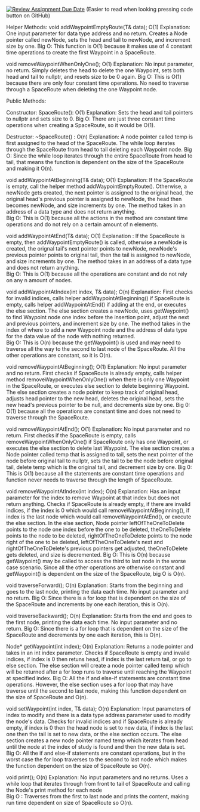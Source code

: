 [![Review Assignment Due Date](https://classroom.github.com/assets/deadline-readme-button-22041afd0340ce965d47ae6ef1cefeee28c7c493a6346c4f15d667ab976d596c.svg)](https://classroom.github.com/a/j-DzvjBA)
(Easier to read when looking pressing code button on GitHub)

Helper Methods:
void addWaypointEmptyRoute(T& data); O(1)
    Explanation: One input parameter for data type address and no return. Creates a Node pointer called newNode, sets 
        the head and tail to newNode, and increment size by one.
    Big O: This function is O(1) because it makes use of 4 constant time operations to create the first Waypoint in a 
        SpaceRoute.

void removeWaypointWhenOnlyOne(); O(1)
    Explanation: No input parameter, no return. Simply deletes the head to delete the one Waypoint, sets both head and 
        tail to nullptr, and resets size to be 0 again.
    Big O: This is O(1) because there are only four constant time operations. No need to traverse through a SpaceRoute 
        when deleting the one Waypoint node.


Public Methods:

Constructor:
SpaceRoute(): O(1)
    Explanation: Sets the head and tail pointers to nullptr and sets size to 0.
    Big O: There are just three constant time operations when creating a SpaceRoute, so it would be O(1).

Destructor:
~SpaceRoute() : O(n)
    Explanation: A node pointer called temp is first assigned to the head of the SpaceRoute. The while loop iterates 
        through the SpaceRoute from head to tail deleting each Waypoint node.
    Big O: Since the while loop iterates through the entire SpaceRoute from head to tail, that means the function is 
        dependent on the size of the SpaceRoute and making it O(n).


void addWaypointAtBeginning(T& data); O(1)
    Explanation: If the SpaceRoute is empty, call the helper method addWaypointEmptyRoute(). Otherwise, a newNode gets 
        created, the next pointer is assigned to the original head, the original head's previous pointer is assigned to newNode, the head then becomes newNode, and size increments by one. The method takes in an address of a data type and does not return anything.  
    Big O: This is O(1) because all the actions in the method are constant time operations and do not rely on a certain
        amount of n elements. 

void addWaypointAtEnd(T& data); O(1)
    Explanation : If the SpaceRoute is empty, then addWaypointEmptyRoute() is called, otherwise a newNode is created,
        the orignal tail's next pointer points to newNode, newNode's previous pointer points to original tail, then the tail is assigned to newNode, and size increments by one. The method takes in an address of a data type and does not return anything.  
    Big O: This is O(1) because all the operations are constant and do not rely on any n amount of nodes.

void addWaypointAtIndex(int index, T& data); O(n) 
    Explanation: First checks for invalid indices, calls helper addWaypointAtBeginning() if SpaceRoute is empty, calls 
        helper addWaypointAtEnd() if adding at the end, or executes the else section. The else section creates a newNode,
        uses getWaypoint() to find Waypoint node one index before the insertion point, adjust the next and previous 
        pointers, and increment size by one. The method takes in the index of where to add a new Waypoint node and the
        address of data type for the data value of the node with nothing returned.  
    Big O: This is O(n) because the getWaypoint() is used and may need to traverse all the way to the second to last 
        node of the SpaceRoute. All the other operations are constant, so it is O(n).

void removeWaypointAtBeginning(); O(1)
    Explanation: No input parameter and no return. First checks if SpaceRoute is already empty, calls helper method 
        removeWaypointWhenOnlyOne() when there is only one Waypoint in the SpaceRoute, or executes else section to 
        delete beginning Waypoint. The else section creates a node pointer to keep track of original head, adjusts head 
        pointer to the new head, deletes the original head, sets the new head's previous pointer to be null, and 
        decrements size by one.
    Big 0: O(1) because all the operations are constant time and does not need to traverse through the SpaceRoute.

void removeWaypointAtEnd(); O(1) 
    Explanation: No input parameter and no return. First checks if the SpaceRoute is empty, calls 
        removeWaypointWhenOnlyOne() if SpaceRoute only has one Waypoint, or executes the else section to delete last 
        Waypoint. The else section creates a Node pointer called temp that is assigned to tail, sets the next pointer of
        the node before original tail to nullptr, sets the tail to be the node before original tail, delete temp which 
        is the original tail, and decrement size by one.
    Big 0: This is O(1) because all the statements are constant time operations and function never needs to traverse 
        through the length of SpaceRoute.

void removeWaypointAtIndex(int index); O(n)
    Explanation: Has an input parameter for the index to remove Waypoint at that index but does not return anything.
        Checks if SpaceRoute is already empty, if there are invalid indices, if the index is 0 which would call 
        removeWaypointAtBeginning(), if index is the last node which would call removeWaypointAtEnd(), or execute the
        else section. In the else section, Node pointer leftOfTheOneToDelete points to the node one index before the one
        to be deleted, theOneToDelete points to the node to be deleted, rightOfTheOneToDelete points to the node right 
        of the one to be deleted, leftOfTheOneToDelete's next and rightOfTheOneToDelete's previous pointers get adjusted, 
        theOneToDelete gets deleted, and size is decremented. 
    Big O: This is O(n) because getWaypoint() may be called to access the third to last node in the worse case scenario. 
        Since all the other operations are otherwise constant and getWaypoint() is dependent on the size of the 
        SpaceRoute, big O is O(n).

void traverseForward(); O(n)
    Explanation: Starts from the beginning and goes to the last node, printing the data each time. No input parameter
        and no return.
    Big O: Since there is a for loop that is dependent on the size of the SpaceRoute and increments by one each 
        iteration, this is O(n).

void traverseBackward(); O(n)
    Explanation: Starts from the end and goes to the first node, printing the data each time. No input parameter and 
        no return.
    Big O: Since there is a for loop that is dependent on the size of the SpaceRoute and decrements by one each iteration,
        this is O(n).

Node<T>* getWaypoint(int index); O(n)
    Explanation: Returns a node pointer and takes in an int index parameter. Checks if SpaceRoute is empty and invalid
        indices, if index is 0 then retuns head, if index is the last return tail, or go to else section. The else
        section will create a node pointer called temp which will be returned after a for loop runs to traverse until 
        reaching the Waypoint at specified index.
    Big O: All the if and else-if statements are constant time operations. However, the else section uses a for loop 
        that may have traverse until the second to last node, making this function dependent on the size of SpaceRoute 
        and O(n).

void setWaypoint(int index, T& data); O(n)
    Explanation: Input parameters of index to modify and there is a data type address parameter used to modify the 
        node's data. Checks for invalid indices and if SpaceRoute is already empty, if index is 0 then the head node is
        set to new data, if index is the last one then the tail is set to new data, or the else section occurs. The else 
        section creates a new node pointer named temp which iterates from head until the node at the index of study is 
        found and then the new data is set.
    Big O: All the if and else-if statements are constant operations, but in the worst case the for loop traverses to the 
        second to last node which makes the function dependent on the size of SpaceRoute so O(n).

void print(); O(n)
    Explanation: No input parameters and no returns. Uses a while loop that iterates through from front to tail of 
        SpaceRoute and calling the Node's print method for each node  
    Big O : Traverses from the first to last node and prints the content, making run time dependent on size of 
        SpaceRoute so O(n).
